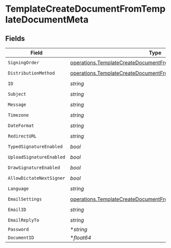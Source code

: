 # TemplateCreateDocumentFromTemplateDocumentMeta


## Fields

| Field                                                                                                                                              | Type                                                                                                                                               | Required                                                                                                                                           | Description                                                                                                                                        |
| -------------------------------------------------------------------------------------------------------------------------------------------------- | -------------------------------------------------------------------------------------------------------------------------------------------------- | -------------------------------------------------------------------------------------------------------------------------------------------------- | -------------------------------------------------------------------------------------------------------------------------------------------------- |
| `SigningOrder`                                                                                                                                     | [operations.TemplateCreateDocumentFromTemplateSigningOrder](../../models/operations/templatecreatedocumentfromtemplatesigningorder.md)             | :heavy_check_mark:                                                                                                                                 | N/A                                                                                                                                                |
| `DistributionMethod`                                                                                                                               | [operations.TemplateCreateDocumentFromTemplateDistributionMethod](../../models/operations/templatecreatedocumentfromtemplatedistributionmethod.md) | :heavy_check_mark:                                                                                                                                 | N/A                                                                                                                                                |
| `ID`                                                                                                                                               | *string*                                                                                                                                           | :heavy_check_mark:                                                                                                                                 | N/A                                                                                                                                                |
| `Subject`                                                                                                                                          | *string*                                                                                                                                           | :heavy_check_mark:                                                                                                                                 | N/A                                                                                                                                                |
| `Message`                                                                                                                                          | *string*                                                                                                                                           | :heavy_check_mark:                                                                                                                                 | N/A                                                                                                                                                |
| `Timezone`                                                                                                                                         | *string*                                                                                                                                           | :heavy_check_mark:                                                                                                                                 | N/A                                                                                                                                                |
| `DateFormat`                                                                                                                                       | *string*                                                                                                                                           | :heavy_check_mark:                                                                                                                                 | N/A                                                                                                                                                |
| `RedirectURL`                                                                                                                                      | *string*                                                                                                                                           | :heavy_check_mark:                                                                                                                                 | N/A                                                                                                                                                |
| `TypedSignatureEnabled`                                                                                                                            | *bool*                                                                                                                                             | :heavy_check_mark:                                                                                                                                 | N/A                                                                                                                                                |
| `UploadSignatureEnabled`                                                                                                                           | *bool*                                                                                                                                             | :heavy_check_mark:                                                                                                                                 | N/A                                                                                                                                                |
| `DrawSignatureEnabled`                                                                                                                             | *bool*                                                                                                                                             | :heavy_check_mark:                                                                                                                                 | N/A                                                                                                                                                |
| `AllowDictateNextSigner`                                                                                                                           | *bool*                                                                                                                                             | :heavy_check_mark:                                                                                                                                 | N/A                                                                                                                                                |
| `Language`                                                                                                                                         | *string*                                                                                                                                           | :heavy_check_mark:                                                                                                                                 | N/A                                                                                                                                                |
| `EmailSettings`                                                                                                                                    | [operations.TemplateCreateDocumentFromTemplateEmailSettings](../../models/operations/templatecreatedocumentfromtemplateemailsettings.md)           | :heavy_check_mark:                                                                                                                                 | N/A                                                                                                                                                |
| `EmailID`                                                                                                                                          | *string*                                                                                                                                           | :heavy_check_mark:                                                                                                                                 | N/A                                                                                                                                                |
| `EmailReplyTo`                                                                                                                                     | *string*                                                                                                                                           | :heavy_check_mark:                                                                                                                                 | N/A                                                                                                                                                |
| `Password`                                                                                                                                         | **string*                                                                                                                                          | :heavy_minus_sign:                                                                                                                                 | N/A                                                                                                                                                |
| `DocumentID`                                                                                                                                       | **float64*                                                                                                                                         | :heavy_minus_sign:                                                                                                                                 | N/A                                                                                                                                                |